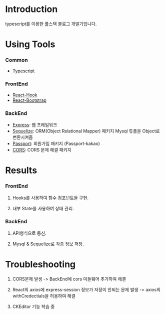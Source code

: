 # Introduction
typescript를 이용한 풀스택 블로그 개발기입니다.

# Using Tools
### Common
- [Typescript](https://www.typescriptlang.org/)

### FrontEnd
- [React-Hook](https://ko.reactjs.org/docs/hooks-intro.html)
- [React-Bootstrap](https://react-bootstrap.github.io/)

### BackEnd
- [Express](https://expressjs.com/): 웹 프레임워크
- [Sequelize](https://sequelize.org/): ORM(Object Relational Mapper) 패키지 Mysql 튜플을 Object로 변환시켜줌
- [Passport](https://www.npmjs.com/package/passport): 회원가입 패키지 (Passport-kakao)
- [CORS](https://www.npmjs.com/package/cors): CORS 문제 해결 패키지

# Results
### FrontEnd
1. Hooks를 사용하여 함수 컴포넌트들 구현.

2. 내부 State를 사용하여 상태 관리.


### BackEnd
1. API형식으로 통신.

2. Mysql & Sequelize로 각종 정보 저장.

# Troubleshooting
1. CORS문제 발생 -> BackEnd에 cors 미들웨어 추가하여 해결

2. React의 axios에 express-session 정보가 저장이 안되는 문제 발생 -> axios의 withCredectials을 허용하여 해결

3. CKEditor 기능 학습 중
